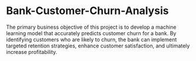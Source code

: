 # Bank-Customer-Churn-Analysis
The primary business objective of this project is to develop a machine learning model that accurately predicts customer churn for a bank. By identifying customers who are likely to churn, the bank can implement targeted retention strategies, enhance customer satisfaction, and ultimately increase profitability.
